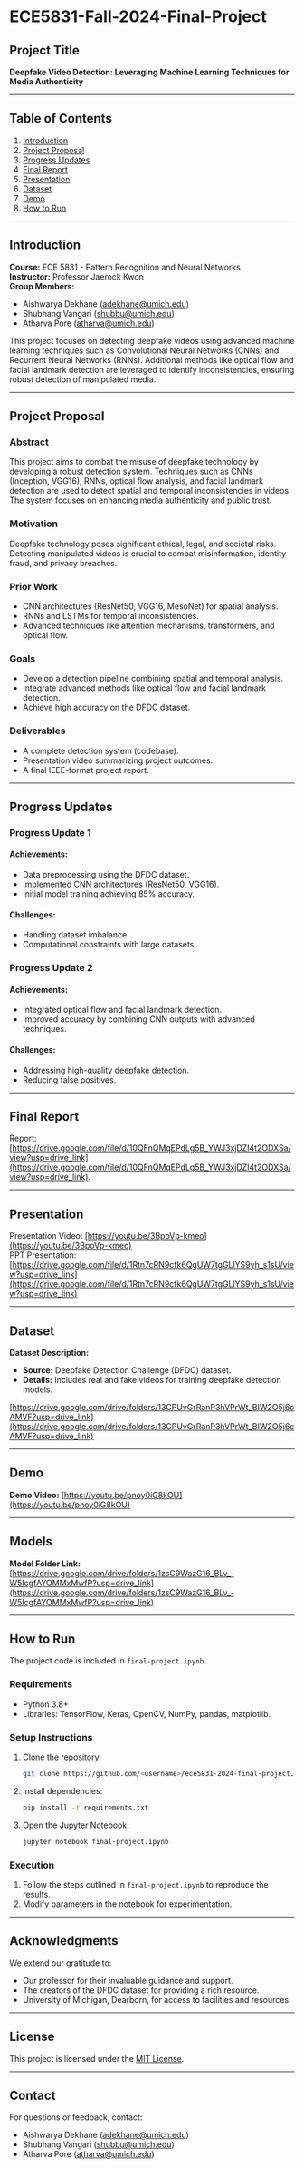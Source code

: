 # ECE5831-Fall-2024-Final-Project

## Project Title

**Deepfake Video Detection: Leveraging Machine Learning Techniques for Media Authenticity**

---

## Table of Contents

1. [Introduction](#introduction)
2. [Project Proposal](#project-proposal)
3. [Progress Updates](#progress-updates)
4. [Final Report](#final-report)
5. [Presentation](#presentation)
6. [Dataset](#dataset)
7. [Demo](#demo)
8. [How to Run](#how-to-run)

---

## Introduction

**Course:** ECE 5831 - Pattern Recognition and Neural Networks  
**Instructor:** Professor Jaerock Kwon  
**Group Members:**  
- Aishwarya Dekhane ([adekhane@umich.edu](mailto:adekhane@umich.edu))  
- Shubhang Vangari ([shubbu@umich.edu](mailto:shubbu@umich.edu))  
- Atharva Pore ([atharva@umich.edu](mailto:atharva@umich.edu))  

This project focuses on detecting deepfake videos using advanced machine learning techniques such as Convolutional Neural Networks (CNNs) and Recurrent Neural Networks (RNNs). Additional methods like optical flow and facial landmark detection are leveraged to identify inconsistencies, ensuring robust detection of manipulated media.

---

## Project Proposal

### Abstract
This project aims to combat the misuse of deepfake technology by developing a robust detection system. Techniques such as CNNs (Inception, VGG16), RNNs, optical flow analysis, and facial landmark detection are used to detect spatial and temporal inconsistencies in videos. The system focuses on enhancing media authenticity and public trust.

### Motivation
Deepfake technology poses significant ethical, legal, and societal risks. Detecting manipulated videos is crucial to combat misinformation, identity fraud, and privacy breaches.

### Prior Work
- CNN architectures (ResNet50, VGG16, MesoNet) for spatial analysis.
- RNNs and LSTMs for temporal inconsistencies.
- Advanced techniques like attention mechanisms, transformers, and optical flow.

### Goals
- Develop a detection pipeline combining spatial and temporal analysis.
- Integrate advanced methods like optical flow and facial landmark detection.
- Achieve high accuracy on the DFDC dataset.

### Deliverables
- A complete detection system (codebase).
- Presentation video summarizing project outcomes.
- A final IEEE-format project report.

---

## Progress Updates

### Progress Update 1  

#### Achievements:
- Data preprocessing using the DFDC dataset.
- Implemented CNN architectures (ResNet50, VGG16).
- Initial model training achieving 85% accuracy.

#### Challenges:
- Handling dataset imbalance.
- Computational constraints with large datasets.

### Progress Update 2 

#### Achievements:
- Integrated optical flow and facial landmark detection.
- Improved accuracy by combining CNN outputs with advanced techniques.

#### Challenges:
- Addressing high-quality deepfake detection.
- Reducing false positives.

---

## Final Report

Report: [https://drive.google.com/file/d/10QFnQMqEPdLg5B_YWJ3xjDZI4t2ODXSa/view?usp=drive_link](https://drive.google.com/file/d/10QFnQMqEPdLg5B_YWJ3xjDZI4t2ODXSa/view?usp=drive_link).

---

## Presentation

Presentation Video: [https://youtu.be/3BpoVp-kmeo](https://youtu.be/3BpoVp-kmeo)  
PPT Presentation: [https://drive.google.com/file/d/1Rtn7cRN9cfk6QgUW7tgGLlYS9yh_s1sU/view?usp=drive_link](https://drive.google.com/file/d/1Rtn7cRN9cfk6QgUW7tgGLlYS9yh_s1sU/view?usp=drive_link)

---

## Dataset

**Dataset Description:**  
- **Source:** Deepfake Detection Challenge (DFDC) dataset.
- **Details:** Includes real and fake videos for training deepfake detection models.

[https://drive.google.com/drive/folders/13CPUvGrRanP3hVPrWt_BIW2O5j6cAMVF?usp=drive_link](https://drive.google.com/drive/folders/13CPUvGrRanP3hVPrWt_BIW2O5j6cAMVF?usp=drive_link)

---

## Demo

**Demo Video:** [https://youtu.be/pnoy0iG8kOU](https://youtu.be/pnoy0iG8kOU)

---

## Models

**Model Folder Link:** [https://drive.google.com/drive/folders/1zsC9WazG16_BLv_-W5IcgfAYOMMxMwfP?usp=drive_link](https://drive.google.com/drive/folders/1zsC9WazG16_BLv_-W5IcgfAYOMMxMwfP?usp=drive_link)

---

## How to Run

The project code is included in `final-project.ipynb`.

### Requirements
- Python 3.8+
- Libraries: TensorFlow, Keras, OpenCV, NumPy, pandas, matplotlib.

### Setup Instructions
1. Clone the repository:
   ```bash
   git clone https://github.com/<username>/ece5831-2024-final-project.git
   ```
2. Install dependencies:
   ```bash
   pip install -r requirements.txt
   ```
3. Open the Jupyter Notebook:
   ```bash
   jupyter notebook final-project.ipynb
   ```

### Execution
1. Follow the steps outlined in `final-project.ipynb` to reproduce the results.
2. Modify parameters in the notebook for experimentation.

---

## Acknowledgments

We extend our gratitude to:
- Our professor for their invaluable guidance and support.
- The creators of the DFDC dataset for providing a rich resource.
- University of Michigan, Dearborn, for access to facilities and resources.

---

## License

This project is licensed under the [MIT License](LICENSE).

---

## Contact

For questions or feedback, contact:
- Aishwarya Dekhane ([adekhane@umich.edu](mailto:adekhane@umich.edu))
- Shubhang Vangari ([shubbu@umich.edu](mailto:shubbu@umich.edu))
- Atharva Pore ([atharva@umich.edu](mailto:atharva@umich.edu))
